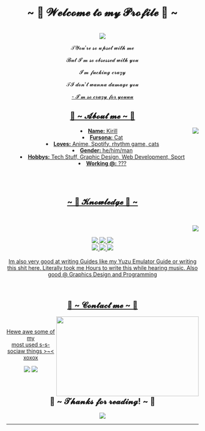 <body>
  <center>
<h1 align="center">~ 💖 𝓦𝓮𝓵𝓬𝓸𝓶𝓮 𝓽𝓸 𝓶𝔂 𝓟𝓻𝓸𝓯𝓲𝓵𝓮 💖 ~</h1>
<br>
<div align="center">
<!-- <a href="https://discord.com/users/202740603790819328" > -->
  <a href="https://egirl.ing/" >
   <img src="https://lanyard.kyrie25.dev/api/912030506047123616?showBanner=animated&waveColor=transparent&waveSpotifyColor=transparent&bannerFilter=brightness(0.8)%20blur(2px)&gradient=7E37F9-B48EF7-E568C4&imgStyle=square>"/>
  </a>
    <br>
  <p>𝒯𝓨𝓸𝓾′𝓻𝓮 𝓼𝓸 𝓾𝓹𝓼𝓮𝓽 𝔀𝓲𝓽𝓱 𝓶𝓮</p>
  <p>𝓑𝓾𝓽 𝓘'𝓶 𝓼𝓸 𝓸𝓫𝓼𝓮𝓼𝓼𝓮𝓭 𝔀𝓲𝓽𝓱 𝔂𝓸𝓾</p>
  <p>𝓘′𝓶 𝓯𝓾𝓬𝓴𝓲𝓷𝓰 𝓬𝓻𝓪𝔃𝔂</p>
<p>𝒯𝓘 𝓭𝓸𝓷'𝓽 𝔀𝓪𝓷𝓷𝓪 𝓭𝓪𝓶𝓪𝓰𝓮 𝔂𝓸𝓾</p>
<p><a href="https://www.youtube.com/watch?v=iRZEQoMk3B0">- 𝓘'𝓶 𝓼𝓸 𝓬𝓻𝓪𝔃𝔂 𝓯𝓸𝓻 𝔂𝓸𝓾𝓾𝓾 </3 </a><p>
  
</div>
    <div align="center">
<!-- <img src="https://i.imgur.com/jx17oHT.gif"> -->
      </div>
<div>
<h2 align="center"> 🦊 ~ 𝓐𝓫𝓸𝓾𝓽 𝓶𝓮 ~ 🦊 </h2>
  <div align="center">
<img src="https://64.media.tumblr.com/e1f1c97123ae217eb731500e502e0083/tumblr_n9dxcikmIU1qc9zfzo7_r1_250.gif" align="right">
  </div>
<li>
 <b>Name:</b> Kirill</li>
<li>
<b>Fursona:</b> Cat
</li>
<li>
<b>Loves:</b> Anime, Spotify, rhythm game, cats
</li>
<li>
<b>Gender:</b> he/him/man
</li>
<li>
<b>Hobbys:</b> Tech Stuff, Graphic Design, Web Development, Sport
</li>
<li>
<b>Working @:</b> ???
</li>
<br><br><br>
</div>
<div>
<h2 align="center">            ~ 📇 𝓚𝓷𝓸𝔀𝓵𝓮𝓭𝓰𝓮 📇 ~</h2>
 <br>
<p>
  <div align="center">
<img src="https://i.pinimg.com/originals/8d/4b/77/8d4b77c44b7a68c0fd609411e2c0ec3c.gif" align="right">
  </div>
</div>
<div>
  <br>
<p align="center"><img src="https://img.shields.io/badge/adobe%20photoshop%20-%2331A8FF.svg?&style=for-the-badge&logo=adobe%20photoshop&logoColor=white"/> <img src="https://img.shields.io/badge/html5%20-%23E34F26.svg?&style=for-the-badge&logo=html5&logoColor=white"/> <img src="https://img.shields.io/badge/css3%20-%231572B6.svg?&style=for-the-badge&logo=css3&logoColor=white"/><br>
<img src="https://img.shields.io/badge/javascript%20-%23323330.svg?&style=for-the-badge&logo=javascript&logoColor=%23F7DF1E"/> <img src="https://img.shields.io/badge/node.js%20-%2343853D.svg?&style=for-the-badge&logo=node.js&logoColor=white"/>
<img src="https://img.shields.io/badge/git%20-%23F05033.svg?&style=for-the-badge&logo=git&logoColor=white"/> <br><br>
Im also very good at writing Guides like my Yuzu Emulator Guide or writing this shit here. Literally took me Hours to write this while hearing music. Also good @ Graphics Design and Programming
</p>
<br>
<h2 align="center">           📝 ~ 𝓒𝓸𝓷𝓽𝓪𝓬𝓽 𝓶𝓮 ~ 📝</h2>
  <div align="center">
<img src="https://i.imgur.com/KXx0cCx.gif" align="right" width="373.5px" height="208.5px">
  </div>
<br>
<p align="center">Hewe awe some of my <br>
most used s-s-sociaw things >~< xoxox</p>
<p align="center"><a href="https://twitter.com/PoolPartyAkali" target="_blank"><img src="https://img.shields.io/badge/PwoolPwatyAkwali%20-%231DA1F2.svg?&style=for-the-badge&logo=Twitter&logoColor=white"/></a> <a href="https://discord.me/cozythighs" target="_blank"><img src="https://img.shields.io/badge/CowzyThwighs%20-%237289DA.svg?&style=for-the-badge&logo=discord&logoColor=white"/></a></p>
</div>
<br>
<div>
<h2 align="center">💖 ~ 𝓣𝓱𝓪𝓷𝓴𝓼 𝓯𝓸𝓻 𝓻𝓮𝓪𝓭𝓲𝓷𝓰! ~ 💖</h2>
<div align="center">
<img src="https://i.imgur.com/tzYKRfd.gif">
</div>
<hr>
</div>
</div>
    </center>
</body>
